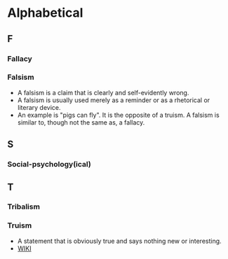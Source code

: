 # Alphabetical

## F
### Fallacy
### Falsism
- A falsism is a claim that is clearly and self-evidently wrong.
- A falsism is usually used merely as a reminder or as a rhetorical or literary device.
-  An example is "pigs can fly". It is the opposite of a truism. A falsism is similar to, though not the same as, a fallacy.
## S
### Social-psychology(ical)

## T
### Tribalism
### Truism
- A statement that is obviously true and says nothing new or interesting.
- [WIKI](https://en.wikipedia.org/wiki/Truism)